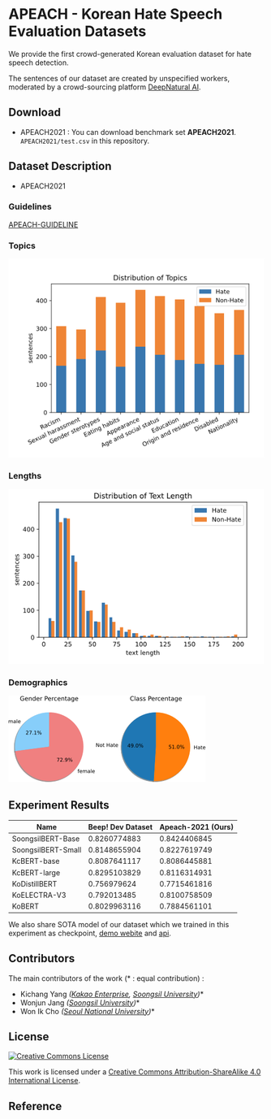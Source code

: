 # APEACH - Korean Hate Speech Evaluation Datasets

We provide the first crowd-generated Korean evaluation dataset for hate speech detection.

The sentences of our dataset are created by unspecified workers, moderated by a crowd-sourcing platform [DeepNatural AI](https://www.deepnatural.ai/).

## Download

- APEACH2021 : You can download benchmark set **APEACH2021**.  `APEACH2021/test.csv`  in this repository.

## Dataset Description

- APEACH2021

### Guidelines

[APEACH-GUIDELINE](https://docs.google.com/document/d/1XqJ5E-OXK3ULX9WCbc10Bj0k9vTfJqQ6E7D2QHP9DWU/edit?usp=drivesdk)

### Topics

![](resource/dist_topics.png)

### Lengths

![](resource/dist_lengths.png)

### Demographics

![resource/figure7.png](resource/figure7.png)


## Experiment Results

| Name               | Beep! Dev Dataset | Apeach-2021 (Ours) |
| ------------------ | ----------------- | ------------------ |
| SoongsilBERT-Base | 0.8260774883      | 0.8424406845       |
| SoongsilBERT-Small | 0.8148655904      | 0.8227619749       |
| KcBERT-base        | 0.8087641117      | 0.8086445881       |
| KcBERT-large       | 0.8295103829      | 0.8116314931       |
| KoDistillBERT      | 0.756979624       | 0.7715461816       |
| KoELECTRA-V3       | 0.792013485       | 0.8100758509       |
| KoBERT             | 0.8029963116      | 0.7884561101       |

We also share SOTA model of our dataset which we trained in this experiment as checkpoint, [demo webite](https://master-soongsil-bert-base-beep-deploy-jason9693.endpoint.ainize.ai) and [api](https://github.com/jason9693/SoongsilBERT-base-beep-deploy).



## Contributors

The main contributors of the work (* : equal contribution) : 

- Kichang Yang *([Kakao Enterprise](https://www.kakaoenterprise.com/), [Soongsil University](https://eng.ssu.ac.kr))**
- Wonjun Jang *([Soongsil University](https://eng.ssu.ac.kr))**
- Won Ik Cho *([Seoul National University](https://en.snu.ac.kr/index.html))**

## License

<a rel="license" href="http://creativecommons.org/licenses/by-sa/4.0/"><img alt="Creative Commons License" style="border-width:0" src="https://i.creativecommons.org/l/by-sa/4.0/88x31.png" /></a><br />

This work is licensed under a [Creative Commons Attribution-ShareAlike 4.0 International License](http://creativecommons.org/licenses/by-sa/4.0/).

## Reference